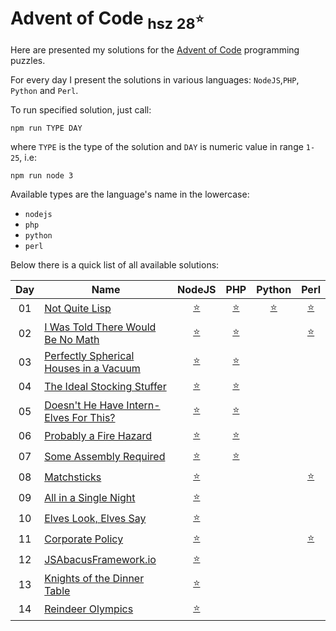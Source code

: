 Advent of Code  <sub>hsz 28<sup>:star:</sup></sub>
=================================================

Here are presented my solutions for the [Advent of Code](http://adventofcode.com) programming puzzles.

For every day I present the solutions in various languages: `NodeJS`,`PHP`, `Python` and `Perl`.

To run specified solution, just call:

    npm run TYPE DAY
    
where `TYPE` is the type of the solution and `DAY` is numeric value in range `1-25`, i.e:

    npm run node 3

Available types are the language's name in the lowercase:

- `nodejs`
- `php`
- `python`
- `perl`


Below there is a quick list of all available solutions:

 
| Day | Name                                        | NodeJS                     | PHP                         | Python                        | Perl                       |
|:---:| ------------------------------------------- |:--------------------------:|:---------------------------:|:-----------------------------:|:--------------------------:|
| 01  | [Not Quite Lisp][1]                         | [:star:](./day01/index.js) | [:star:](./day01/index.php) | [:star:](./day01/__init__.py) | [:star:](./day01/index.pl) |
| 02  | [I Was Told There Would Be No Math][2]      | [:star:](./day02/index.js) | [:star:](./day02/index.php) |                               | [:star:](./day02/index.pl) |
| 03  | [Perfectly Spherical Houses in a Vacuum][3] | [:star:](./day03/index.js) | [:star:](./day03/index.php) |                               |                            |
| 04  | [The Ideal Stocking Stuffer][4]             | [:star:](./day04/index.js) | [:star:](./day04/index.php) |                               |                            |
| 05  | [Doesn't He Have Intern-Elves For This?][5] | [:star:](./day05/index.js) | [:star:](./day05/index.php) |                               |                            |
| 06  | [Probably a Fire Hazard][6]                 | [:star:](./day06/index.js) | [:star:](./day06/index.php) |                               |                            |
| 07  | [Some Assembly Required][7]                 | [:star:](./day07/index.js) | [:star:](./day07/index.php) |                               |                            |
| 08  | [Matchsticks][8]                            | [:star:](./day08/index.js) |                             |                               | [:star:](./day08/index.pl) |
| 09  | [All in a Single Night][9]                  | [:star:](./day09/index.js) |                             |                               |                            |
| 10  | [Elves Look, Elves Say][10]                 | [:star:](./day10/index.js) |                             |                               |                            |
| 11  | [Corporate Policy][11]                      | [:star:](./day11/index.js) |                             |                               | [:star:](./day11/index.pl) |
| 12  | [JSAbacusFramework.io][12]                  | [:star:](./day12/index.js) |                             |                               |                            |
| 13  | [Knights of the Dinner Table][13]           | [:star:](./day13/index.js) |                             |                               |                            |
| 14  | [Reindeer Olympics][14]                     | [:star:](./day14/index.js) |                             |                               |                            |

[1]: http://adventofcode.com/day/1
[2]: http://adventofcode.com/day/2
[3]: http://adventofcode.com/day/3
[4]: http://adventofcode.com/day/4
[5]: http://adventofcode.com/day/5
[6]: http://adventofcode.com/day/6
[7]: http://adventofcode.com/day/7
[8]: http://adventofcode.com/day/8
[9]: http://adventofcode.com/day/9
[10]: http://adventofcode.com/day/10
[11]: http://adventofcode.com/day/11
[12]: http://adventofcode.com/day/12
[13]: http://adventofcode.com/day/13
[14]: http://adventofcode.com/day/14
